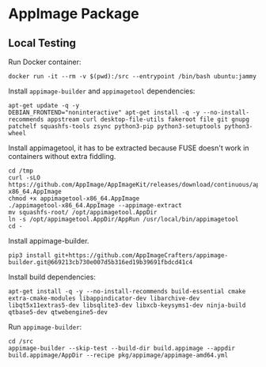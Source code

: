 # AppImage Package

## Local Testing

Run Docker container:

```shell
docker run -it --rm -v $(pwd):/src --entrypoint /bin/bash ubuntu:jammy
```

Install `appimage-builder` and `appimagetool` dependencies:

```shell
apt-get update -q -y
DEBIAN_FRONTEND="noninteractive" apt-get install -q -y --no-install-recommends appstream curl desktop-file-utils fakeroot file git gnupg patchelf squashfs-tools zsync python3-pip python3-setuptools python3-wheel
```

Install appimagetool, it has to be extracted because FUSE doesn't work in containers without extra fiddling.

```shell
cd /tmp
curl -sLO https://github.com/AppImage/AppImageKit/releases/download/continuous/appimagetool-x86_64.AppImage
chmod +x appimagetool-x86_64.AppImage
./appimagetool-x86_64.AppImage --appimage-extract
mv squashfs-root/ /opt/appimagetool.AppDir
ln -s /opt/appimagetool.AppDir/AppRun /usr/local/bin/appimagetool
cd -
```

Install appimage-builder.

```shell
pip3 install git+https://github.com/AppImageCrafters/appimage-builder.git@669213cb730e007d5b316ed19b39691fbdcd41c4
```

Install build dependencies:

```shell
apt-get install -q -y --no-install-recommends build-essential cmake extra-cmake-modules libappindicator-dev libarchive-dev libqt5x11extras5-dev libsqlite3-dev libxcb-keysyms1-dev ninja-build qtbase5-dev qtwebengine5-dev
```

Run `appimage-builder`:

```shell
cd /src
appimage-builder --skip-test --build-dir build.appimage --appdir build.appimage/AppDir --recipe pkg/appimage/appimage-amd64.yml
```
